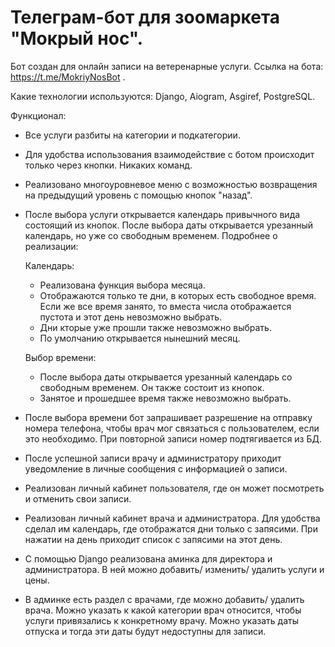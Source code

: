 # Телеграм-бот для зоомаркета "Мокрый нос".

Бот создан для онлайн записи на ветеренарные услуги. Ссылка на бота: https://t.me/MokriyNosBot .

Какие технологии используются: Django, Aiogram, Asgiref, PostgreSQL.

Функционал:
- Все услуги разбиты на категории и подкатегории.
- Для удобства использования взаимодействие с ботом происходит только через кнопки. Никаких команд.
- Реализовано многоуровневое меню с возможностью возвращения на предыдущий уровень с помощью кнопок "назад".
- После выбора услуги открывается календарь привычного вида состоящий из кнопок. После выбора даты открывается урезанный календарь, но уже со свободным временем. Подробнее о реализации:
  
  Календарь:

    - Реализована функция выбора месяца.
    - Отображаются только те дни, в которых есть свободное время. Если же все время занято, то вместа числа отображается пустота и этот день невозможно выбрать.
    - Дни кторые уже прошли также невозможно выбрать.
    - По умолчанию открывается нынешний месяц.
 
  Выбор времени:

    - После выбора даты открывается урезанный календарь со свободным временем. Он также состоит из кнопок.
    - Занятое и прошедшее время также невозможно выбрать.

- После выбора времени бот запрашивает разрешение на отправку номера телефона, чтобы врач мог связаться с пользователем, если это необходимо. При повторной записи номер подтягивается из БД.
- После успешной записи врачу и администратору приходит уведомление в личные сообщения с информацией о записи.
- Реализован личный кабинет пользователя, где он может посмотреть и отменить свои записи.
- Реализован личный кабинет врача и администратора. Для удобства сделал им календарь, где отображатся дни только с запясими. При нажатии на день приходит список с запясими на этот день.
- С помощью Django реализована аминка для директора и администратора. В ней можно добавить/ изменить/ удалить услуги и цены.
- В админке есть раздел с врачами, где можно добавить/ удалить врача. Можно указать к какой категории врач относится, чтобы услуги привязались к конкретному врачу. Можно указать даты отпуска и тогда эти даты будут недоступны для записи.
